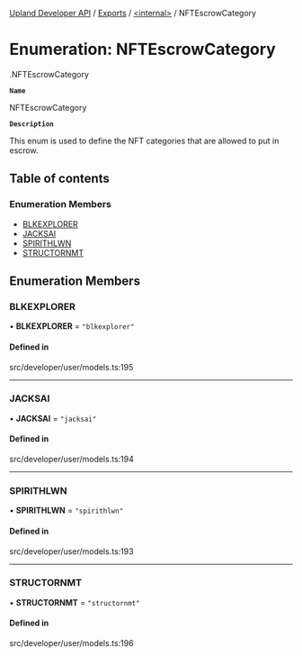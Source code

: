 [Upland Developer API](../README.md) / [Exports](../modules.md) / [<internal\>](../modules/internal_.md) / NFTEscrowCategory

# Enumeration: NFTEscrowCategory

[<internal>](../modules/internal_.md).NFTEscrowCategory

**`Name`**

NFTEscrowCategory

**`Description`**

This enum is used to define the NFT categories that are allowed to put in escrow.

## Table of contents

### Enumeration Members

- [BLKEXPLORER](internal_.NFTEscrowCategory.md#blkexplorer)
- [JACKSAI](internal_.NFTEscrowCategory.md#jacksai)
- [SPIRITHLWN](internal_.NFTEscrowCategory.md#spirithlwn)
- [STRUCTORNMT](internal_.NFTEscrowCategory.md#structornmt)

## Enumeration Members

### BLKEXPLORER

• **BLKEXPLORER** = ``"blkexplorer"``

#### Defined in

src/developer/user/models.ts:195

___

### JACKSAI

• **JACKSAI** = ``"jacksai"``

#### Defined in

src/developer/user/models.ts:194

___

### SPIRITHLWN

• **SPIRITHLWN** = ``"spirithlwn"``

#### Defined in

src/developer/user/models.ts:193

___

### STRUCTORNMT

• **STRUCTORNMT** = ``"structornmt"``

#### Defined in

src/developer/user/models.ts:196
